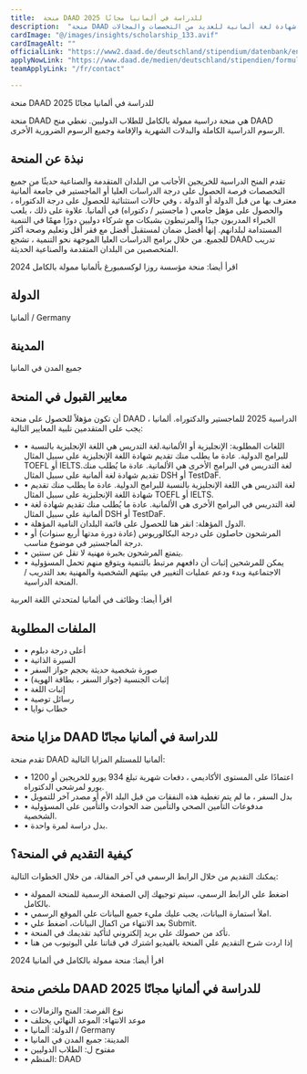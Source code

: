 ```yaml
---
title:  منحة DAAD للدراسة في ألمانيا مجانًا 2025 
description:  "منحة DAAD ممولة بالكامل للراغبين في الدراسة والمعيشة في ألمانيا مقدمة من حكومة ألمانيا ولا تحتاج شهادة لغة ألمانية للعديد من التخصصات والمجالات." 
cardImage: "@/images/insights/scholarship_133.avif" 
cardImageAlt: "" 
officialLink: "https://www2.daad.de/deutschland/stipendium/datenbank/en/21148-scholarship-database/%3Fstatus=3%26#038;origin=190%26#038;subjectGrps=F%26#038;daad=%26#038;intention=%26#038;q=%26#038;page=1%26#038;detail=50076777" 
applyNowLink: "https://www.daad.de/medien/deutschland/stipendien/formulare/forschungsstipendium_en.pdf" 
teamApplyLink: "/fr/contact"

---
```


منحة DAAD للدراسة في ألمانيا مجانًا 2025

منحة DAAD هي منحة دراسية ممولة بالكامل للطلاب الدوليين. تغطي منح DAAD الرسوم الدراسية الكاملة والبدلات الشهرية والإقامة وجميع الرسوم الضرورية الأخرى.

## نبذة عن المنحة

تقدم المنح الدراسية للخريجين الأجانب من البلدان المتقدمة والصناعية حديثًا من جميع التخصصات فرصة الحصول على درجة الدراسات العليا أو الماجستير في جامعة ألمانية معترف بها من قبل الدولة أو الدولة ، وفي حالات استثنائية للحصول على درجة الدكتوراه ، والحصول على مؤهل جامعي ( ماجستير / دكتوراه) في ألمانيا. علاوة على ذلك ، يلعب الخبراء المدربون جيدًا والمرتبطون بشبكات مع شركاء دوليين دورًا مهمًا في التنمية المستدامة لبلدانهم. إنها أفضل ضمان لمستقبل أفضل مع فقر أقل وتعليم وصحة أكثر للجميع. من خلال برامج الدراسات العليا الموجهة نحو التنمية ، تشجع DAAD تدريب المتخصصين من البلدان المتقدمة والصناعية الحديثة.

اقرأ أيضا: منحة مؤسسة روزا لوكسمبورغ بألمانيا ممولة بالكامل 2024

## الدولة

ألمانيا / Germany

## المدينة

جميع المدن في المانيا

## معايير القبول في المنحة

أن تكون مؤهلاً للحصول على منحة DAAD الدراسية 2025 للماجستير والدكتوراه. ألمانيا ، يجب على المتقدمين تلبية المعايير التالية:

- • اللغات المطلوبة: الإنجليزية أو الألمانية.لغة التدريس هي اللغة الإنجليزية بالنسبة للبرامج الدولية. عادة ما يطلب منك تقديم شهادة اللغة الإنجليزية على سبيل المثال TOEFL أو IELTS.لغة التدريس في البرامج الأخرى هي الألمانية. عادة ما يُطلب منك تقديم شهادة لغة ألمانية على سبيل المثال DSH أو TestDaF.
- • لغة التدريس هي اللغة الإنجليزية بالنسبة للبرامج الدولية. عادة ما يطلب منك تقديم شهادة اللغة الإنجليزية على سبيل المثال TOEFL أو IELTS.
- • لغة التدريس في البرامج الأخرى هي الألمانية. عادة ما يُطلب منك تقديم شهادة لغة ألمانية على سبيل المثال DSH أو TestDaF.
- • الدول المؤهلة: انقر هنا للحصول على قائمة البلدان النامية المؤهلة.
- • المرشحون حاصلون على درجة البكالوريوس (عادة دورة مدتها أربع سنوات) أو درجة الماجستير في موضوع مناسب.
- • يتمتع المرشحون بخبرة مهنية لا تقل عن سنتين.
- • يمكن للمرشحين إثبات أن دافعهم مرتبط بالتنمية ويتوقع منهم تحمل المسؤولية الاجتماعية وبدء ودعم عمليات التغيير في بيئتهم الشخصية والمهنية بعد التدريب / المنحة الدراسية.


اقرأ أيضا: وظائف في ألمانيا لمتحدثي اللغة العربية

## الملفات المطلوبة

- • أعلى درجة دبلوم
- • السيرة الذاتية
- • صورة شخصية حديثة بحجم جواز السفر
- • إثبات الجنسية (جواز السفر ، بطاقة الهوية)
- • إثبات اللغة
- • رسائل توصية
- • خطاب نوايا

## مزايا منحة DAAD للدراسة في ألمانيا مجانًا

تقدم منحة DAAD ألمانيا للمستلم المزايا التالية:

- • اعتمادًا على المستوى الأكاديمي ، دفعات شهرية تبلغ 934 يورو للخريجين أو 1200 يورو لمرشحي الدكتوراه.
- • بدل السفر ، ما لم يتم تغطية هذه النفقات من قبل البلد الأم أو مصدر آخر للتمويل
- • مدفوعات التأمين الصحي والتأمين ضد الحوادث والتأمين على المسؤولية الشخصية.
- • بدل دراسة لمرة واحدة.

## كيفية التقديم في المنحة؟

يمكنك التقديم من خلال الرابط الرسمي في آخر المقالة، من خلال الخطوات التالية:

- • اضغط علي الرابط الرسمي، سيتم توجيهك إلي الصفحة الرسمية للمنحة الممولة بالكامل.
- • املأ استمارة البيانات، يجب عليك مليء جميع البيانات علي الموقع الرسمي.
- • بعد الانتهاء من اكمال البيانات، اضغط علي Submit.
- • تأكد من حصولك علي بريد إلكتروني لتأكيد تقديمك في المنحة.
- • إذا اردت شرح التقديم علي المنحة بالفيديو اشترك في قناتنا علي اليوتيوب من هنا

اقرأ أيضا: منحة ممولة بالكامل في ألمانيا 2024

## ملخص منحة DAAD للدراسة في ألمانيا مجانًا 2025

- • نوع الفرصة: المنح والزمالات
- • موعد الانتهاء: الموعد النهائي يختلف
- • الدولة: ألمانيا / Germany
- • المدينة: جميع المدن في المانيا
- • مفتوح ل: الطلاب الدوليين
- • المنظم: DAAD

